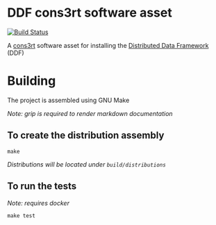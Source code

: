 # DDF cons3rt software asset

[![Build Status](https://travis-ci.org/connexta/cons3rt-ddf-linux.svg?branch=master)](https://travis-ci.org/connexta/cons3rt-ddf-linux)

A [cons3rt](https://www.cons3rt.com) software asset for installing the [Distributed Data Framework](codice.org/ddf) (DDF)

# Building
The project is assembled using GNU Make

*Note: grip is required to render markdown documentation*

## To create the distribution assembly
```
make
```

_Distributions will be located under `build/distributions`_

## To run the tests

*Note: requires docker*

```
make test
```
